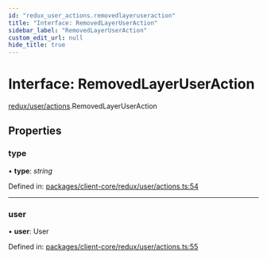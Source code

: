 ```yaml
---
id: "redux_user_actions.removedlayeruseraction"
title: "Interface: RemovedLayerUserAction"
sidebar_label: "RemovedLayerUserAction"
custom_edit_url: null
hide_title: true
---
```


# Interface: RemovedLayerUserAction

[redux/user/actions](../modules/redux_user_actions.md).RemovedLayerUserAction

## Properties

### type

• **type**: *string*

Defined in: [packages/client-core/redux/user/actions.ts:54](https://github.com/xr3ngine/xr3ngine/blob/66a84a950/packages/client-core/redux/user/actions.ts#L54)

___

### user

• **user**: User

Defined in: [packages/client-core/redux/user/actions.ts:55](https://github.com/xr3ngine/xr3ngine/blob/66a84a950/packages/client-core/redux/user/actions.ts#L55)
